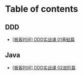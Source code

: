 # Table of contents

## DDD

* [\[极客时间\] DDD实战课 01基础篇](README.md)

## Java

* [\[极客时间\] DDD实战课 02进阶篇](java/ji-ke-shi-jian-ddd-shi-zhan-ke-02-jin-jie-pian.md)
